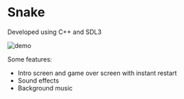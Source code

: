 # Snake

Developed using C++ and SDL3

![demo](https://github.com/user-attachments/assets/4d523e9f-b9f8-4b9a-a1c3-8293da7667a6)

Some features:
- Intro screen and game over screen with instant restart
- Sound effects 
- Background music
